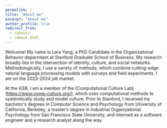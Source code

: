 ```yaml
---
permalink: /
title: "About me"
excerpt: "About me"
author_profile: true
redirect_from: 
  - /about/
  - /about.html
---
```


Welcome! My name is Lara Yang, a PhD Candidate in the Organizaitonal Behavior deparmtent at Stanford Graduate School of Business. My research broadly lies in the intersection of identity, culture, and social networks. Methodologically, I use a variety of methods, which combine cutting-edge natural language processing models with surveys and field experiments. I am on the 2023-2024 job market.

At the GSB, I am a member of the [Computational Culture Lab] (https://www.comp-culture.org/), which uses computational methods to systemtically study and model culture. Prior to Stanford, I received my bachelor’s degrees in Computer Science and Psychology from University of California, Berkeley, a master’s degree in Industrial Organizational Psychology from San Francisco State University, and interned as a software engineer and a research analyst along the way.
